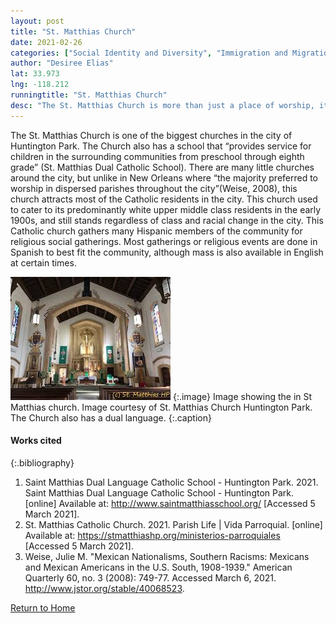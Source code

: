 ```yaml
---
layout: post
title: "St. Matthias Church"
date: 2021-02-26
categories: ["Social Identity and Diversity", "Immigration and Migration"]
author: "Desiree Elias"
lat: 33.973
lng: -118.212
runningtitle: "St. Matthias Church"
desc: "The St. Matthias Church is more than just a place of worship, it is a place where many members of the community are able to unite and share cultural customs."
---
```

The St. Matthias Church is one of the biggest churches in the city of Huntington Park. The Church also has a school that “provides service for children in the surrounding communities from preschool through eighth grade” (St. Matthias Dual Catholic School). There are many little churches around the city, but unlike in New Orleans where “the majority preferred to worship in dispersed parishes throughout the city”(Weise, 2008), this church attracts most of the Catholic residents in the city. This church used to cater to its predominantly white upper middle class residents in the early 1900s, and still stands regardless of class and racial change in the city. This Catholic church gathers many Hispanic members of the community for religious social gatherings. Most gatherings or religious events are done in Spanish to best fit the community, although mass is also available in English at certain times.

![St. Matthias Church](images/StMatthiasChurch_Pin3_image1.jpg)
   {:.image}
Image showing the in St Matthias church. Image courtesy of St. Matthias Church Huntington Park. The Church also has a dual language.
   {:.caption} 

#### Works cited

{:.bibliography}
1. Saint Matthias Dual Language Catholic School - Huntington Park. 2021. Saint Matthias Dual Language Catholic School - Huntington Park. [online] Available at: <http://www.saintmatthiasschool.org/> [Accessed 5 March 2021].
2. St. Matthias Catholic Church. 2021. Parish Life | Vida Parroquial. [online] Available at: <https://stmatthiashp.org/ministerios-parroquiales> [Accessed 5 March 2021].
3. Weise, Julie M. "Mexican Nationalisms, Southern Racisms: Mexicans and Mexican Americans in the U.S. South, 1908-1939." American Quarterly 60, no. 3 (2008): 749-77. Accessed March 6, 2021. http://www.jstor.org/stable/40068523.

[Return to Home](https://uclachicanxstudies.github.io/BarrioSuburbanisms/)
